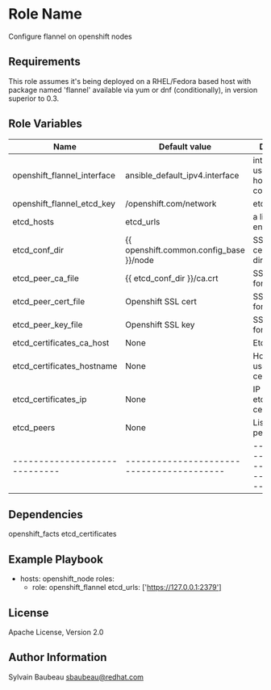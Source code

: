 Role Name
=========

Configure flannel on openshift nodes

Requirements
------------

This role assumes it's being deployed on a RHEL/Fedora based host with package
named 'flannel' available via yum or dnf (conditionally), in version superior
to 0.3.

Role Variables
--------------

| Name                        | Default value                           | Description                                   |
|-----------------------------|-----------------------------------------|-----------------------------------------------|
| openshift_flannel_interface | ansible_default_ipv4.interface          | interface to use for inter-host communication |
| openshift_flannel_etcd_key  | /openshift.com/network                  | etcd prefix                                   |
| etcd_hosts                  | etcd_urls                               | a list of etcd endpoints                      |
| etcd_conf_dir               | {{ openshift.common.config_base }}/node | SSL certificates directory                    |
| etcd_peer_ca_file           | {{ etcd_conf_dir }}/ca.crt              | SSL CA to use for etcd                        |
| etcd_peer_cert_file         | Openshift SSL cert                      | SSL cert to use for etcd                      |
| etcd_peer_key_file          | Openshift SSL key                       | SSL key to use for etcd                       |
| etcd_certificates_ca_host   | None                                    | Etcd CA host                                  |
| etcd_certificates_hostname  | None                                    | Hostname used for etcd certificates           |
| etcd_certificates_ip        | None                                    | IP used for etcd certificates                 |
| etcd_peers                  | None                                    | List of etcd peers                            |
|-----------------------------|-----------------------------------------|-----------------------------------------------|

Dependencies
------------

openshift_facts
etcd_certificates

Example Playbook
----------------

- hosts: openshift_node
  roles:
  - role: openshift_flannel
    etcd_urls: ['https://127.0.0.1:2379']

License
-------

Apache License, Version 2.0

Author Information
------------------

Sylvain Baubeau <sbaubeau@redhat.com>

